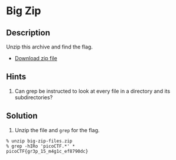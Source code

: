 # Big Zip
## Description
Unzip this archive and find the flag.
* [Download zip file](big-zip-files.zip)
## Hints
1. Can grep be instructed to look at every file in a directory and its subdirectories?
## Solution
1. Unzip the file and `grep` for the flag.
```console
% unzip big-zip-files.zip
% grep -hIRo 'picoCTF.*' *
picoCTF{gr3p_15_m4g1c_ef8790dc}
```
